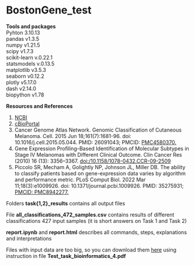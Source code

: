# BostonGene_test

**Tools and packages**   
Pyhton 3.10.13  
pandas v1.3.5    
numpy v1.21.5       
scipy v1.7.3      
scikit-learn v.0.22.1      
statsmodels v.0.13.5      
matplotlib v3.5.3      
seaborn v0.12.2      
plotly v5.17.0      
dash v2.14.0   
biopython v1.78            

**Resources and References**   
1. [NCBI](https://www.ncbi.nlm.nih.gov/)    
2. [cBioPortal](http://www.cbioportal.org/)   
3. Cancer Genome Atlas Network. Genomic Classification of Cutaneous Melanoma. Cell. 2015 Jun 18;161(7):1681-96. doi: 10.1016/j.cell.2015.05.044. PMID: 26091043; PMCID: [PMC4580370.](https://www.ncbi.nlm.nih.gov/pmc/articles/PMC4580370/)    
4. Gene Expression Profiling–Based Identification of Molecular Subtypes in Stage IV Melanomas with Different Clinical Outcome. Clin Cancer Res (2010) 16 (13): 3356–3367. [doi:/10.1158/1078-0432.CCR-09-2509](https://aacrjournals.org/clincancerres/article/16/13/3356/11021/XSLT_Related_Article_Replace_Href)   
5. Piccolo SR, Mecham A, Golightly NP, Johnson JL, Miller DB. The ability to classify patients based on gene-expression data varies by algorithm and performance metric. PLoS Comput Biol. 2022 Mar 11;18(3):e1009926. doi: 10.1371/journal.pcbi.1009926. PMID: 35275931; [PMCID: PMC8942277.](https://www.ncbi.nlm.nih.gov/pmc/articles/PMC8942277/)



Folders **task{1,2}_results** contains all output files    
   
File **all_classifications_472_samples.csv** contains results of different classifications 427 input samples (it is short answers on Task 1 and Task 2)     
   
**report.ipynb** and **report.html** describes all commands, steps, explanations and interpretations      
    
Files with input data are too big, so you can download them [here](http://www.cbioportal.org/) using instruction in file **Test_task_bioinformatics_4.pdf**    
   

